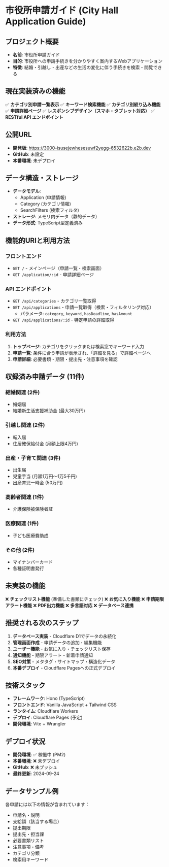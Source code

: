 # 市役所申請ガイド (City Hall Application Guide)

## プロジェクト概要
- **名前**: 市役所申請ガイド
- **目的**: 市役所への申請手続きを分かりやすく案内するWebアプリケーション
- **特徴**: 結婚・引越し・出産などの生活の変化に伴う手続きを検索・閲覧できる

## 現在実装済みの機能
✅ **カテゴリ別申請一覧表示**
✅ **キーワード検索機能**
✅ **カテゴリ別絞り込み機能** 
✅ **申請詳細ページ**
✅ **レスポンシブデザイン（スマホ・タブレット対応）**
✅ **RESTful API エンドポイント**

## 公開URL
- **開発版**: https://3000-isusejewhesesuwf2yegg-6532622b.e2b.dev
- **GitHub**: 未設定
- **本番環境**: 未デプロイ

## データ構造・ストレージ
- **データモデル**: 
  - Application (申請情報)
  - Category (カテゴリ情報)  
  - SearchFilters (検索フィルタ)
- **ストレージ**: メモリ内データ（静的データ）
- **データ形式**: TypeScript型定義済み

## 機能的URIと利用方法

### フロントエンド
- `GET /` - メインページ（申請一覧・検索画面）
- `GET /application/:id` - 申請詳細ページ

### API エンドポイント  
- `GET /api/categories` - カテゴリ一覧取得
- `GET /api/applications` - 申請一覧取得（検索・フィルタリング対応）
  - パラメータ: `category`, `keyword`, `hasDeadline`, `hasAmount`
- `GET /api/applications/:id` - 特定申請の詳細取得

### 利用方法
1. **トップページ**: カテゴリをクリックまたは検索窓でキーワード入力
2. **申請一覧**: 条件に合う申請が表示され、「詳細を見る」で詳細ページへ
3. **申請詳細**: 必要書類・期限・提出先・注意事項を確認

## 収録済み申請データ (11件)

### 結婚関連 (2件)
- 婚姻届
- 結婚新生活支援補助金 (最大30万円)

### 引越し関連 (2件) 
- 転入届
- 住居確保給付金 (月額上限4万円)

### 出産・子育て関連 (3件)
- 出生届
- 児童手当 (月額1万円〜1万5千円)
- 出産育児一時金 (50万円)

### 高齢者関連 (1件)
- 介護保険被保険者証

### 医療関連 (1件)
- 子ども医療費助成

### その他 (2件)
- マイナンバーカード
- 各種証明書発行

## 未実装の機能
❌ **チェックリスト機能** (準備した書類にチェック)
❌ **お気に入り機能** 
❌ **申請期限アラート機能**
❌ **PDF出力機能**
❌ **多言語対応**
❌ **データベース連携**

## 推奨される次のステップ
1. **データベース実装** - Cloudflare D1でデータの永続化
2. **管理画面作成** - 申請データの追加・編集機能
3. **ユーザー機能** - お気に入り・チェックリスト保存
4. **通知機能** - 期限アラート・新着申請通知
5. **SEO対策** - メタタグ・サイトマップ・構造化データ
6. **本番デプロイ** - Cloudflare Pagesへの正式デプロイ

## 技術スタック
- **フレームワーク**: Hono (TypeScript)
- **フロントエンド**: Vanilla JavaScript + Tailwind CSS
- **ランタイム**: Cloudflare Workers
- **デプロイ**: Cloudflare Pages (予定)
- **開発環境**: Vite + Wrangler

## デプロイ状況
- **開発環境**: ✅ 稼働中 (PM2)
- **本番環境**: ❌ 未デプロイ  
- **GitHub**: ❌ 未プッシュ
- **最終更新**: 2024-09-24

## データサンプル例
各申請には以下の情報が含まれています：
- 申請名・説明
- 支給額（該当する場合）
- 提出期限  
- 提出先・担当課
- 必要書類リスト
- 注意事項・備考
- カテゴリ分類
- 検索用キーワード